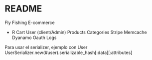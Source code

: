 # README
Fly Fishing E-commerce

* R
Cart
User (client/Admin)
Products
Categories
Stripe
Memcache
Dyanamo
Oauth
Logs

Para usar el serializer, ejemplo con User
UserSerializer.new(#user).serializable_hash[:data][:attributes]
